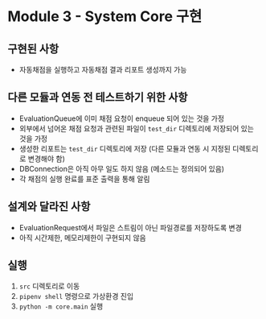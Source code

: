 # Module 3 - System Core 구현

## 구현된 사항
- 자동채점을 실행하고 자동채점 결과 리포트 생성까지 가능

## 다른 모듈과 연동 전 테스트하기 위한 사항
- EvaluationQueue에 이미 채점 요청이 enqueue 되어 있는 것을 가정
- 외부에서 넘어온 채점 요청과 관련된 파일이 `test_dir` 디렉토리에 저장되어 있는 것을 가정
- 생성한 리포트는 `test_dir` 디렉토리에 저장 (다른 모듈과 연동 시 지정된 디렉토리로 변경해야 함)
- DBConnection은 아직 아무 일도 하지 않음 (메소드는 정의되어 있음)
- 각 채점의 실행 완료를 표준 출력을 통해 알림

## 설계와 달라진 사항
- EvaluationRequest에서 파일은 스트림이 아닌 파일경로를 저장하도록 변경
- 아직 시간제한, 메모리제한이 구현되지 않음

## 실행
1. `src` 디렉토리로 이동
2. `pipenv shell` 명령으로 가상환경 진입
3. `python -m core.main` 실행